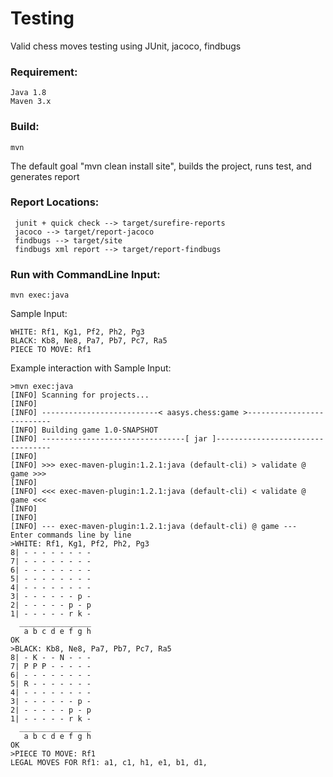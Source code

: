 # Testing

Valid chess moves testing using JUnit, jacoco, findbugs

### Requirement:

    Java 1.8
    Maven 3.x


### Build:

    mvn
    
The default goal "mvn clean install site", builds the project, runs test, and generates report

### Report Locations:

     junit + quick check --> target/surefire-reports
     jacoco --> target/report-jacoco
     findbugs --> target/site
     findbugs xml report --> target/report-findbugs

### Run with CommandLine Input:
    
    mvn exec:java

Sample Input:

    WHITE: Rf1, Kg1, Pf2, Ph2, Pg3
    BLACK: Kb8, Ne8, Pa7, Pb7, Pc7, Ra5
    PIECE TO MOVE: Rf1

Example interaction with Sample Input:
    
    >mvn exec:java
    [INFO] Scanning for projects...
    [INFO]
    [INFO] --------------------------< aasys.chess:game >--------------------------
    [INFO] Building game 1.0-SNAPSHOT
    [INFO] --------------------------------[ jar ]---------------------------------
    [INFO]
    [INFO] >>> exec-maven-plugin:1.2.1:java (default-cli) > validate @ game >>>
    [INFO]
    [INFO] <<< exec-maven-plugin:1.2.1:java (default-cli) < validate @ game <<<
    [INFO]
    [INFO]
    [INFO] --- exec-maven-plugin:1.2.1:java (default-cli) @ game ---
    Enter commands line by line
    >WHITE: Rf1, Kg1, Pf2, Ph2, Pg3
    8| - - - - - - - -
    7| - - - - - - - -
    6| - - - - - - - -
    5| - - - - - - - -
    4| - - - - - - - -
    3| - - - - - - p -
    2| - - - - - p - p
    1| - - - - - r k -
      ________________
       a b c d e f g h
    OK
    >BLACK: Kb8, Ne8, Pa7, Pb7, Pc7, Ra5
    8| - K - - N - - -
    7| P P P - - - - -
    6| - - - - - - - -
    5| R - - - - - - -
    4| - - - - - - - -
    3| - - - - - - p -
    2| - - - - - p - p
    1| - - - - - r k -
      ________________
       a b c d e f g h
    OK
    >PIECE TO MOVE: Rf1
    LEGAL MOVES FOR Rf1: a1, c1, h1, e1, b1, d1,
